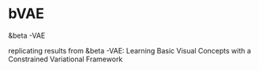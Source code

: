# bVAE
&beta -VAE

replicating results from &beta -VAE: Learning Basic Visual Concepts with a Constrained Variational Framework
